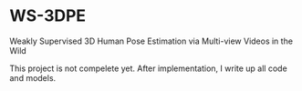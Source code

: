 # WS-3DPE
Weakly Supervised 3D Human Pose Estimation via Multi-view Videos in the Wild

This project is not compelete yet. After implementation, I write up all code and models.
